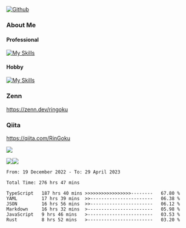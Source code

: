 [![Github](https://img.shields.io/github/followers/RinGoku?label=Follow&style=social)](https://github.com/RinGoku)

### About Me
#### Professional
[![My Skills](https://skillicons.dev/icons?i=react,ts,js,nodejs,java,graphql,firebase,githubactions&theme=light)](https://skillicons.dev)
#### Hobby
[![My Skills](https://skillicons.dev/icons?i=unity,rust,py&theme=light)](https://skillicons.dev)

### Zenn
https://zenn.dev/ringoku
### Qiita
https://qiita.com/RinGoku


![](https://github-profile-summary-cards.vercel.app/api/cards/profile-details?username=RinGoku&theme=default)

![](https://github-profile-summary-cards.vercel.app/api/cards/repos-per-language?username=RinGoku&theme=default)![](https://github-profile-summary-cards.vercel.app/api/cards/stats?username=RinGoku&theme=default)

<!--START_SECTION:waka-->

```text
From: 19 December 2022 - To: 29 April 2023

Total Time: 276 hrs 47 mins

TypeScript   187 hrs 40 mins >>>>>>>>>>>>>>>>>--------   67.80 %
YAML         17 hrs 39 mins  >>-----------------------   06.38 %
JSON         16 hrs 56 mins  >>-----------------------   06.12 %
Markdown     16 hrs 32 mins  >------------------------   05.98 %
JavaScript   9 hrs 46 mins   >------------------------   03.53 %
Rust         8 hrs 52 mins   >------------------------   03.20 %
```

<!--END_SECTION:waka-->
